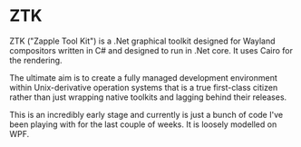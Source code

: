 # ZTK

ZTK ("Zapple Tool Kit") is a .Net graphical toolkit designed for Wayland compositors written in C# and designed to run in .Net core.  It uses Cairo for the rendering.

The ultimate aim is to create a fully managed development environment within Unix-derivative operation systems that is a true first-class citizen rather than just wrapping native toolkits and lagging behind their releases.

This is an incredibly early stage and currently is just a bunch of code I've been playing with for the last couple of weeks.  It is loosely modelled on WPF.